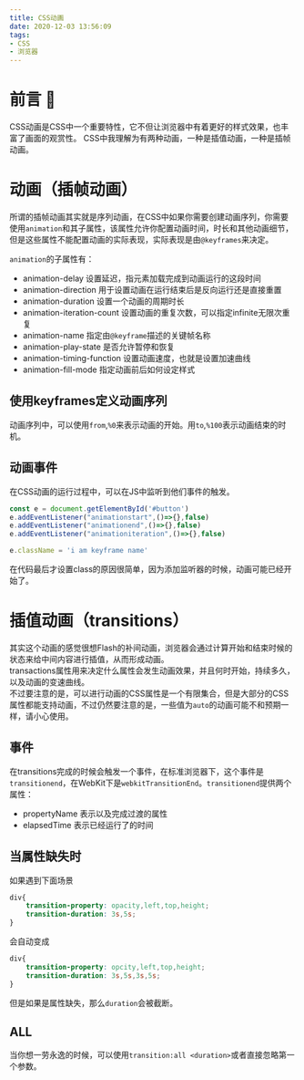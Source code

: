 ```yaml
---
title: CSS动画
date: 2020-12-03 13:56:09
tags:
- CSS
- 浏览器
---
```

# 前言 🎤
CSS动画是CSS中一个重要特性，它不但让浏览器中有着更好的样式效果，也丰富了画面的观赏性。
CSS中我理解为有两种动画，一种是插值动画，一种是插帧动画。
<!--more-->
# 动画（插帧动画）
所谓的插帧动画其实就是序列动画，在CSS中如果你需要创建动画序列，你需要使用`animation`和其子属性，该属性允许你配置动画时间，时长和其他动画细节，但是这些属性不能配置动画的实际表现，实际表现是由`@keyframes`来决定。

`animation`的子属性有：
- animation-delay 设置延迟，指元素加载完成到动画运行的这段时间
- animation-direction 用于设置动画在运行结束后是反向运行还是直接重置
- animation-duration 设置一个动画的周期时长
- animation-iteration-count 设置动画的重复次数，可以指定infinite无限次重复
- animation-name 指定由`@keyframe`描述的关键帧名称
- animation-play-state 是否允许暂停和恢复
- animation-timing-function 设置动画速度，也就是设置加速曲线
- animation-fill-mode 指定动画前后如何设定样式

## 使用keyframes定义动画序列
动画序列中，可以使用`from`,`%0`来表示动画的开始。用`to`,`%100`表示动画结束的时机。

## 动画事件
在CSS动画的运行过程中，可以在JS中监听到他们事件的触发。
```js
const e = document.getElementById('#button')
e.addEventListener("animationstart",()=>{},false)
e.addEventListener("animationend",()=>{},false)
e.addEventListener("animationiteration",()=>{},false)

e.className = 'i am keyframe name'
```
在代码最后才设置class的原因很简单，因为添加监听器的时候，动画可能已经开始了。

# 插值动画（transitions）
其实这个动画的感觉很想Flash的补间动画，浏览器会通过计算开始和结束时候的状态来给中间内容进行插值，从而形成动画。  
transactions属性用来决定什么属性会发生动画效果，并且何时开始，持续多久，以及动画的变速曲线。  
不过要注意的是，可以进行动画的CSS属性是一个有限集合，但是大部分的CSS属性都能支持动画，不过仍然要注意的是，一些值为`auto`的动画可能不和预期一样，请小心使用。

## 事件
在transitions完成的时候会触发一个事件，在标准浏览器下，这个事件是`transitionend`，在WebKit下是`webkitTransitionEnd`。`transitionend`提供两个属性：
- propertyName 表示以及完成过渡的属性
- elapsedTime 表示已经运行了的时间

## 当属性缺失时
如果遇到下面场景
```css
div{
    transition-property: opacity,left,top,height;
    transition-duration: 3s,5s;
}
```
会自动变成
```css
div{
    transition-property: opcity,left,top,height;
    transition-duration: 3s,5s,3s,5s;
}
```
但是如果是属性缺失，那么`duration`会被截断。

## ALL
当你想一劳永逸的时候，可以使用`transition:all <duration>`或者直接忽略第一个参数。